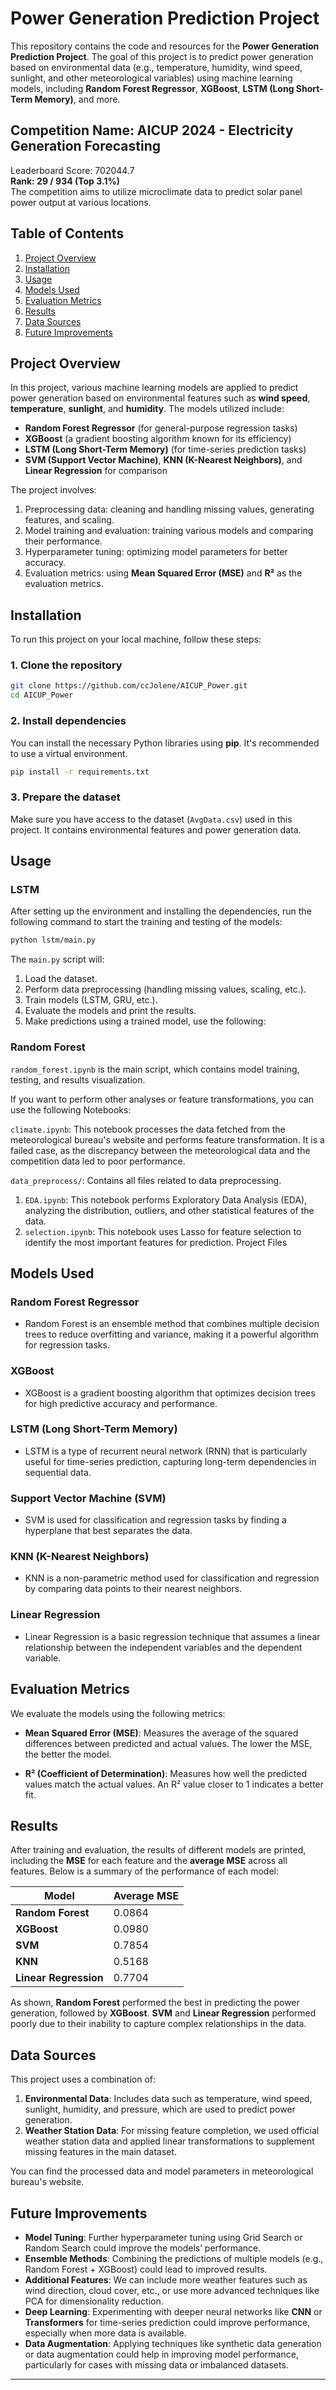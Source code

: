 # Power Generation Prediction Project

This repository contains the code and resources for the **Power Generation Prediction Project**. The goal of this project is to predict power generation based on environmental data (e.g., temperature, humidity, wind speed, sunlight, and other meteorological variables) using machine learning models, including **Random Forest Regressor**, **XGBoost**, **LSTM (Long Short-Term Memory)**, and more.

## Competition Name: AICUP 2024 - Electricity Generation Forecasting

Leaderboard Score: 702044.7  
**Rank: 29 / 934 (Top 3.1%)**  
The competition aims to utilize microclimate data to predict solar panel power output at various locations.

## Table of Contents
1. [Project Overview](#project-overview)
2. [Installation](#installation)
3. [Usage](#usage)
4. [Models Used](#models-used)
5. [Evaluation Metrics](#evaluation-metrics)
6. [Results](#results)
7. [Data Sources](#data-sources)
8. [Future Improvements](#future-improvements)

## Project Overview

In this project, various machine learning models are applied to predict power generation based on environmental features such as **wind speed**, **temperature**, **sunlight**, and **humidity**. The models utilized include:

- **Random Forest Regressor** (for general-purpose regression tasks)
- **XGBoost** (a gradient boosting algorithm known for its efficiency)
- **LSTM (Long Short-Term Memory)** (for time-series prediction tasks)
- **SVM (Support Vector Machine)**, **KNN (K-Nearest Neighbors)**, and **Linear Regression** for comparison

The project involves:
1. Preprocessing data: cleaning and handling missing values, generating features, and scaling.
2. Model training and evaluation: training various models and comparing their performance.
3. Hyperparameter tuning: optimizing model parameters for better accuracy.
4. Evaluation metrics: using **Mean Squared Error (MSE)** and **R²** as the evaluation metrics.

## Installation

To run this project on your local machine, follow these steps:

### 1. Clone the repository
```bash
git clone https://github.com/ccJolene/AICUP_Power.git
cd AICUP_Power
```

### 2. Install dependencies
You can install the necessary Python libraries using **pip**. It's recommended to use a virtual environment.

```bash
pip install -r requirements.txt
```

### 3. Prepare the dataset
Make sure you have access to the dataset (`AvgData.csv`) used in this project. It contains environmental features and power generation data. 

## Usage

### LSTM
After setting up the environment and installing the dependencies, run the following command to start the training and testing of the models:

```bash
python lstm/main.py
```

The `main.py` script will:
1. Load the dataset.
2. Perform data preprocessing (handling missing values, scaling, etc.).
3. Train models (LSTM, GRU, etc.).
4. Evaluate the models and print the results.
5. Make predictions using a trained model, use the following:

### Random Forest
`random_forest.ipynb` is the main script, which contains model training, testing, and results visualization.

If you want to perform other analyses or feature transformations, you can use the following Notebooks:

`climate.ipynb`: This notebook processes the data fetched from the meteorological bureau's website and performs feature transformation. It is a failed case, as the discrepancy between the meteorological data and the competition data led to poor performance.

`data_preprocess/`: Contains all files related to data preprocessing.
1. `EDA.ipynb`: This notebook performs Exploratory Data Analysis (EDA), analyzing the distribution, outliers, and other statistical features of the data.
2. `selection.ipynb`: This notebook uses Lasso for feature selection to identify the most important features for prediction.
Project Files

## Models Used

### Random Forest Regressor
- Random Forest is an ensemble method that combines multiple decision trees to reduce overfitting and variance, making it a powerful algorithm for regression tasks.

### XGBoost
- XGBoost is a gradient boosting algorithm that optimizes decision trees for high predictive accuracy and performance.

### LSTM (Long Short-Term Memory)
- LSTM is a type of recurrent neural network (RNN) that is particularly useful for time-series prediction, capturing long-term dependencies in sequential data.

### Support Vector Machine (SVM)
- SVM is used for classification and regression tasks by finding a hyperplane that best separates the data.

### KNN (K-Nearest Neighbors)
- KNN is a non-parametric method used for classification and regression by comparing data points to their nearest neighbors.

### Linear Regression
- Linear Regression is a basic regression technique that assumes a linear relationship between the independent variables and the dependent variable.

## Evaluation Metrics

We evaluate the models using the following metrics:

- **Mean Squared Error (MSE)**: Measures the average of the squared differences between predicted and actual values. The lower the MSE, the better the model.
  
- **R² (Coefficient of Determination)**: Measures how well the predicted values match the actual values. An R² value closer to 1 indicates a better fit.

## Results

After training and evaluation, the results of different models are printed, including the **MSE** for each feature and the **average MSE** across all features. Below is a summary of the performance of each model:

| **Model**           | **Average MSE** |
|---------------------|-----------------|
| **Random Forest**    | 0.0864          |
| **XGBoost**          | 0.0980          |
| **SVM**              | 0.7854          |
| **KNN**              | 0.5168          |
| **Linear Regression**| 0.7704          |

As shown, **Random Forest** performed the best in predicting the power generation, followed by **XGBoost**. **SVM** and **Linear Regression** performed poorly due to their inability to capture complex relationships in the data.

## Data Sources

This project uses a combination of:
1. **Environmental Data**: Includes data such as temperature, wind speed, sunlight, humidity, and pressure, which are used to predict power generation.
2. **Weather Station Data**: For missing feature completion, we used official weather station data and applied linear transformations to supplement missing features in the main dataset.

You can find the processed data and model parameters in meteorological bureau's website.

## Future Improvements

- **Model Tuning**: Further hyperparameter tuning using Grid Search or Random Search could improve the models’ performance.
- **Ensemble Methods**: Combining the predictions of multiple models (e.g., Random Forest + XGBoost) could lead to improved results.
- **Additional Features**: We can include more weather features such as wind direction, cloud cover, etc., or use more advanced techniques like PCA for dimensionality reduction.
- **Deep Learning**: Experimenting with deeper neural networks like **CNN** or **Transformers** for time-series prediction could improve performance, especially when more data is available.
- **Data Augmentation**: Applying techniques like synthetic data generation or data augmentation could help in improving model performance, particularly for cases with missing data or imbalanced datasets.

---
